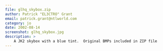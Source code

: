 ```yaml
---
file: glhq_skybox.zip
author: Patrick "EL3CTRO" Grant
email: patrick.grant@ntlworld.com
category: jo
date: 2002-08-14
screenshot: glhq_skybox.jpg
description: >
    A JK2 skybox with a blue tint.  Original BMPs included in ZIP file.
---
```

